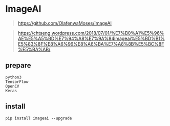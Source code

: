 # ImageAI
> https://github.com/OlafenwaMoses/ImageAI

> https://chtseng.wordpress.com/2018/07/01/%E7%B0%A1%E5%96%AE%E5%A5%BD%E7%94%A8%E7%9A%84imageai%E5%BD%B1%E5%83%8F%E8%A6%96%E8%A6%BA%E7%A8%8B%E5%BC%8F%E5%BA%AB/


## prepare
```
python3
TensorFlow
OpenCV
Keras
```

## install
```
pip install imageai --upgrade
```

